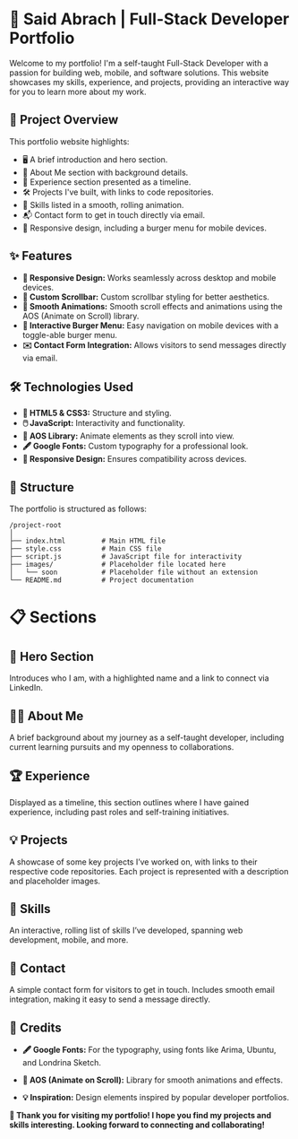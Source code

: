 # 🚀 Said Abrach | Full-Stack Developer Portfolio

Welcome to my portfolio! I'm a self-taught Full-Stack Developer with a passion for building web, mobile, and software solutions. This website showcases my skills, experience, and projects, providing an interactive way for you to learn more about my work.

## 🌟 Project Overview

This portfolio website highlights:

- 🖥️ A brief introduction and hero section.
- 📖 About Me section with background details.
- 🏢 Experience section presented as a timeline.
- 🛠️ Projects I've built, with links to code repositories.
- 🧩 Skills listed in a smooth, rolling animation.
- 📬 Contact form to get in touch directly via email.
- 📱 Responsive design, including a burger menu for mobile devices.

## ✨ Features

- **📱 Responsive Design:** Works seamlessly across desktop and mobile devices.
- **🎨 Custom Scrollbar:** Custom scrollbar styling for better aesthetics.
- **🎥 Smooth Animations:** Smooth scroll effects and animations using the AOS (Animate on Scroll) library.
- **🍔 Interactive Burger Menu:** Easy navigation on mobile devices with a toggle-able burger menu.
- **✉️ Contact Form Integration:** Allows visitors to send messages directly via email.

## 🛠 Technologies Used

- **🔧 HTML5 & CSS3:** Structure and styling.
- **🖱️ JavaScript:** Interactivity and functionality.
- **📜 AOS Library:** Animate elements as they scroll into view.
- **🖋️ Google Fonts:** Custom typography for a professional look.
- **📐 Responsive Design:** Ensures compatibility across devices.

## 📂 Structure

The portfolio is structured as follows:

```plaintext
/project-root
│
├── index.html         # Main HTML file
├── style.css          # Main CSS file
├── script.js          # JavaScript file for interactivity
├── images/            # Placeholder file located here
│   └── soon           # Placeholder file without an extension
└── README.md          # Project documentation
```

# 📋 Sections

## 👋 Hero Section

Introduces who I am, with a highlighted name and a link to connect via LinkedIn.

## 🧑‍💻 About Me

A brief background about my journey as a self-taught developer, including current learning pursuits and my openness to collaborations.

## 🏆 Experience

Displayed as a timeline, this section outlines where I have gained experience, including past roles and self-training initiatives.

## 💡 Projects

A showcase of some key projects I’ve worked on, with links to their respective code repositories. Each project is represented with a description and placeholder images.

## 🧠 Skills

An interactive, rolling list of skills I’ve developed, spanning web development, mobile, and more.

## 📧 Contact

A simple contact form for visitors to get in touch. Includes smooth email integration, making it easy to send a message directly.

## 📜 Credits

- **🖋️ Google Fonts:** For the typography, using fonts like Arima, Ubuntu, and Londrina Sketch.
- **🎥 AOS (Animate on Scroll):** Library for smooth animations and effects.

- **💡 Inspiration:** Design elements inspired by popular developer portfolios.

**🙏 Thank you for visiting my portfolio! I hope you find my projects and skills interesting. Looking forward to connecting and collaborating!**
